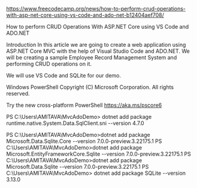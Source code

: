 https://www.freecodecamp.org/news/how-to-perform-crud-operations-with-asp-net-core-using-vs-code-and-ado-net-b12404aef708/


How to perform CRUD Operations With ASP.NET Core using VS Code and ADO.NET


Introduction
In this article we are going to create a web application using ASP.NET Core MVC with the help of Visual Studio Code and ADO.NET. We will be creating a sample Employee Record Management System and performing CRUD operations on it.

We will use VS Code and SQLite for our demo.

Windows PowerShell
Copyright (C) Microsoft Corporation. All rights reserved.

Try the new cross-platform PowerShell https://aka.ms/pscore6

PS C:\Users\AMITAVA\MvcAdoDemo> dotnet add package runtime.native.System.Data.SqlClient.sni --version 4.7.0

PS C:\Users\AMITAVA\MvcAdoDemo>dotnet add package Microsoft.Data.Sqlite.Core --version 7.0.0-preview.3.22175.1
PS C:\Users\AMITAVA\MvcAdoDemo>dotnet add package Microsoft.EntityFrameworkCore.Sqlite --version 7.0.0-preview.3.22175.1
PS C:\Users\AMITAVA\MvcAdoDemo>dotnet add package Microsoft.Data.Sqlite --version 7.0.0-preview.3.22175.1
PS C:\Users\AMITAVA\MvcAdoDemo> dotnet add package SQLite --version 3.13.0
